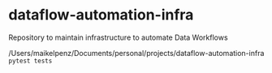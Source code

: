 # dataflow-automation-infra
Repository to maintain infrastructure to automate Data Workflows

/Users/maikelpenz/Documents/personal/projects/dataflow-automation-infra
`pytest tests`